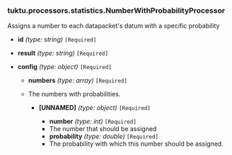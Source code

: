 ### tuktu.processors.statistics.NumberWithProbabilityProcessor
Assigns a number to each datapacket's datum with a specific probability

  * **id** *(type: string)* `[Required]`

  * **result** *(type: string)* `[Required]`

  * **config** *(type: object)* `[Required]`

    * **numbers** *(type: array)* `[Required]`
    - The numbers with probabilities.

      * **[UNNAMED]** *(type: object)* `[Required]`

        * **number** *(type: int)* `[Required]`
        - The number that should be assigned

        * **probability** *(type: double)* `[Required]`
        - The probability with which this number should be assigned.

